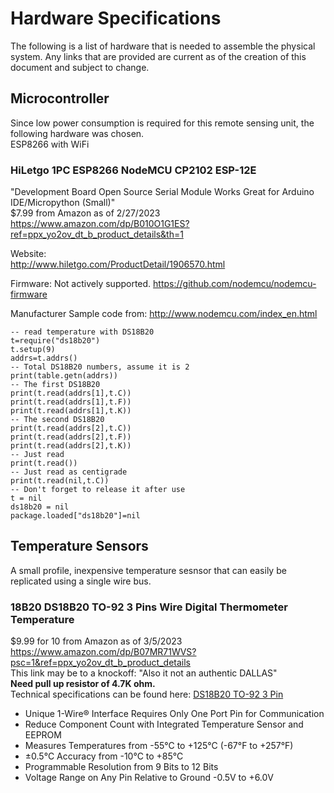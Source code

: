 # Hardware Specifications
The following is a list of hardware that is needed to assemble the physical system. Any links that are provided are current as of the creation of this document and subject to change. 

## Microcontroller
Since low power consumption is required for this remote sensing unit, the following hardware was chosen.  
ESP8266 with WiFi  
### HiLetgo 1PC ESP8266 NodeMCU CP2102 ESP-12E ###  
"Development Board Open Source Serial Module Works Great for Arduino IDE/Micropython (Small)"  
$7.99 from Amazon as of 2/27/2023  
https://www.amazon.com/dp/B010O1G1ES?ref=ppx_yo2ov_dt_b_product_details&th=1  

Website:  
http://www.hiletgo.com/ProductDetail/1906570.html  

Firmware:  Not actively supported.
https://github.com/nodemcu/nodemcu-firmware  

Manufacturer Sample code from: http://www.nodemcu.com/index_en.html   

    -- read temperature with DS18B20  
    t=require("ds18b20")  
    t.setup(9)  
    addrs=t.addrs()  
    -- Total DS18B20 numbers, assume it is 2  
    print(table.getn(addrs))  
    -- The first DS18B20  
    print(t.read(addrs[1],t.C))  
    print(t.read(addrs[1],t.F))  
    print(t.read(addrs[1],t.K))  
    -- The second DS18B20  
    print(t.read(addrs[2],t.C))  
    print(t.read(addrs[2],t.F))  
    print(t.read(addrs[2],t.K))  
    -- Just read  
    print(t.read())  
    -- Just read as centigrade  
    print(t.read(nil,t.C))  
    -- Don't forget to release it after use  
    t = nil  
    ds18b20 = nil  
    package.loaded["ds18b20"]=nil  


## Temperature Sensors  
A small profile, inexpensive temperature sesnsor that can easily be replicated using a single wire bus.
### 18B20 DS18B20 TO-92 3 Pins Wire Digital Thermometer Temperature ###  
 $9.99 for 10 from Amazon as of 3/5/2023  
 https://www.amazon.com/dp/B07MR71WVS?psc=1&ref=ppx_yo2ov_dt_b_product_details  
 This link may be to a knockoff: "Also it not an authentic DALLAS"  
 __Need pull up resistor of 4.7K ohm.__  
Technical specifications can be found here: [DS18B20 TO-92 3 Pin](Specification_Dcouments/604-00070-DS18B20-Manufacturer-Datasheet.pdf)
- Unique 1-Wire® Interface Requires Only One Port
Pin for Communication  
- Reduce Component Count with Integrated
Temperature Sensor and EEPROM  
- Measures Temperatures from -55°C to +125°C (-67°F to +257°F)  
- ±0.5°C Accuracy from -10°C to +85°C  
- Programmable Resolution from 9 Bits to 12 Bits  
- Voltage Range on Any Pin Relative to Ground -0.5V to +6.0V  

